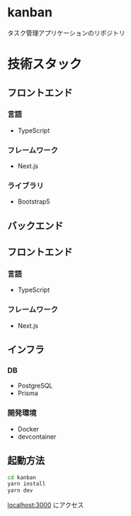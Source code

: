 # kanban
タスク管理アプリケーションのリポジトリ

# 技術スタック
## フロントエンド
### 言語
- TypeScript
### フレームワーク
- Next.js
### ライブラリ
- Bootstrap5

## バックエンド
## フロントエンド
### 言語
- TypeScript
### フレームワーク
- Next.js

## インフラ
### DB
- PostgreSQL
- Prisma

### 開発環境
- Docker
- devcontainer


## 起動方法
```bash
cd kanban
yarn install
yarn dev
```

[localhost:3000](localhost:3000) にアクセス
